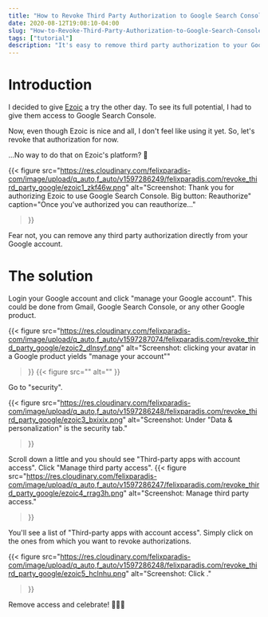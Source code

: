 ```yaml
---
title: "How to Revoke Third Party Authorization to Google Search Console"
date: 2020-08-12T19:08:10-04:00
slug: "How-to-Revoke-Third-Party-Authorization-to-Google-Search-Console" 
tags: ["tutorial"]
description: "It's easy to remove third party authorization to your Google account, even if the third party isn't helpful!"
---
```


# Introduction 
I decided to give [Ezoic](https://ezoic.com/) a try the other day. To see its full potential, I had to give them access to Google Search Console. 

Now, even though Ezoic is nice and all, I don't feel like using it yet. So, let's revoke that authorization for now.

...No way to do that on Ezoic's platform? 🤨

{{< figure 
    src="https://res.cloudinary.com/felixparadis-com/image/upload/q_auto,f_auto/v1597286249/felixparadis.com/revoke_third_party_google/ezoic1_zkf46w.png" 
    alt="Screenshot: Thank you for authorizing Ezoic to use Google Search Console. Big button: Reauthorize"
    caption="Once you've authorized you can reauthorize..."
>}}

Fear not, you can remove any third party authorization directly from your Google account.

# The solution

Login your Google account and click "manage your Google account". This could be done from Gmail, Google Search Console, or any other Google product.

{{< figure 
    src="https://res.cloudinary.com/felixparadis-com/image/upload/q_auto,f_auto/v1597287074/felixparadis.com/revoke_third_party_google/ezoic2_dlnsyf.png" 
    alt="Screenshot: clicking your avatar in a Google product yields \"manage your account\""
>}}
{{< figure 
    src="" 
    alt=""
>}}

Go to "security".

{{< figure 
    src="https://res.cloudinary.com/felixparadis-com/image/upload/q_auto,f_auto/v1597286248/felixparadis.com/revoke_third_party_google/ezoic3_bxixix.png" 
    alt="Screenshot: Under \"Data & personalization\" is the security tab."
>}}

Scroll down a little and you should see "Third-party apps with account access". Click "Manage third party access".
{{< figure 
    src="https://res.cloudinary.com/felixparadis-com/image/upload/q_auto,f_auto/v1597286247/felixparadis.com/revoke_third_party_google/ezoic4_rrag3h.png" 
    alt="Screenshot: Manage third party access."
>}}

You'll see a list of "Third-party apps with account access". Simply click on the ones from which you want to revoke authorizations.

{{< figure 
    src="https://res.cloudinary.com/felixparadis-com/image/upload/q_auto,f_auto/v1597286248/felixparadis.com/revoke_third_party_google/ezoic5_hclnhu.png" 
    alt="Screenshot: Click ."
>}}
 
Remove access and celebrate! 🎉💪🍾
